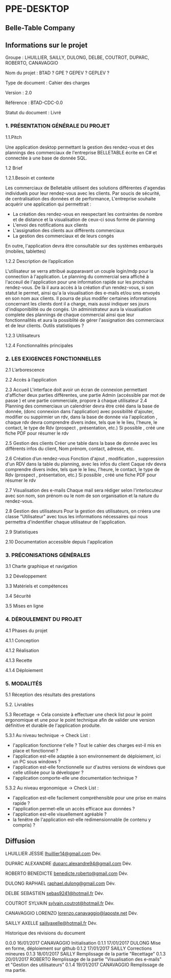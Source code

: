 # PPE-DESKTOP
## Belle-Table Company

## Informations sur le projet
Groupe :  	LHUILLIER, SAILLY, DULONG, DELBE, COUTROT, DUPARC, ROBERTO, CANAVAGGIO 

Nom du projet :  	BTAD ? GPE ? GEPEV ? GEPLEV ?

Type de document :  	Cahier des charges  

Version :  	2.0

Référence :  	BTAD-CDC-0.0

Statut du document :  	Livré


### 1. PRÉSENTATION GÉNÉRALE DU PROJET
 

1.1.Pitch

Une application desktop permettant la gestion des rendez-vous et des plannings des commerciaux de l'entreprise BELLETABLE écrite en C# et connectée à une base de donnée SQL.

1.2 Brief

1.2.1.Besoin et contexte

Les commerciaux de Belletable utilisent des solutions différentes d'agendas individuels pour leur rendez-vous avec les clients. Par soucis de sécurité, de centralisation des données et de performance, L'entreprise souhaite acquérir une application qui permettrait :
- La création des rendez-vous en reespectant les contraintes de nombre et de distance et la visualisation de ceux-ci sous forme de planning 
- L'envoi des notifications aux clients
- L'assignation des clients aux différents commerciaux
- La gestion des commerciaux et de leurs congés

En outre, l'application devra être consultable sur des systèmes embarqués (mobiles, tablettes)

1.2.2 Description de l’application

L'utilisateur se verra attribué aupparavant un couple login/mdp pour la connection à l'application. 
Le planning du commercial sera affiché à l'acceuil de l'application pour une information rapide sur les prochains rendez-vous. De là il aura accès à la création d'un rendez-vous, si son statut le permet, ainsi qu'a la visualisation des e-mails et/ou sms envoyés en son nom aux clients.
Il pourra de plus modifer certaines informations concernant les clients dont il a charge, mais aussi indiquer ses jours d'indisponibilité ou de congés.
Un administrateur aura la visualisation complete des plannings de chaque commercial ainsi que leur fonctionnalités et aura la possiblité de gérer l'assignation des commerciaux et de leur clients. Outils statistiques ?

1.2.3 Utilisateurs

1.2.4 Fonctionnalités principales

  
### 2. LES EXIGENCES FONCTIONNELLES
 
2.1 L’arborescence
 
2.2 Accès à l’application 
 
2.3 Accueil
 L'interface doit avoir un écran de connexion permettant d'afficher deux parties différentes, une partie Admin (accéssible par mot de passe ) et une partie commerciale, propore à chaque utilisateur 
2.4 Planning des commerciaux
 un calendrier devra être créé dans la base de donnée, (donc connexion dans l'application) avec possibilité d'ajouter, modifier ou suppirmier un rdv, dans la base de donnée via l'application , chaque rdv devra comprendre divers index, tels que le le lieu, l'heure, le contact, le type de Rdv (prospect , présentation, etc.) Si possible , créé une fiche PDF pour résumer le rdv
 
2.5 Gestion des clients
Créer une table dans la base de donnée avec les différents infos du client, Nom prénom, contact, adresse, etc.

2.6 Création d’un rendez-vous
Fonction d'ajout , modification , suppression d'un RDV dans la table du planning, avec les infos du client
Caque rdv devra comprendre divers index, tels que le le lieu, l'heure, le contact, le type de Rdv (prospect , présentation, etc.) Si possible , créé une fiche PDF pour résumer le rdv

2.7 Visualisation des e-mails
    Chaque mail sera rédiger selon l'interlocuteur avec son nom, son prénom ou le nom de son organisation et la nature du rendez-vous.
    
2.8 Gestion des utilisateurs
    Pour la gestion des utilisateurs, on créera une classe "Utilisateur" avec tous les informations nécessaires qui nous permettra d'indentifier chaque utilisateur de l'application.
    
2.9 Statistiques

2.10 Documentation accessible depuis l'application
 

### 3. PRÉCONISATIONS GÉNÉRALES
 
3.1 Charte graphique et navigation
 
3.2 Développement
 
3.3 Matériels et compétences

3.4 Sécurité

3.5 Mises en ligne
 
### 4. DÉROULEMENT DU PROJET
 
4.1 Phases du projet
 
4.1.1 Conception

4.1.2 Réalisation

4.1.3 Recette

4.1.4 Déploiement


### 5. MODALITÉS
 
5.1 Réception des résultats des prestations
                                                                                   
5.2. Livrables

5.3 Recettage
-> Cela consiste à effectuer une check list pour le point ergonomique et une pour le point technique afin de valider une version définitive et durable de l'application produite.
 
5.3.1 Au niveau technique
-> Check List :
 - l'application fonctionne t'elle ? Tout le cahier des charges est-il mis en place et fonctionnel ?
 - l'application est-elle adaptée à son environnement de déploiement, ici un PC sous windows ?
 - l'application est-elle fonctionnelle sur d'autres versions de windows que celle utilisée pour la développer ?
 - l'application comporte-elle une documentation technique ?

5.3.2 Au niveau ergonomique
-> Check List :
 - l'application est-elle facilement compréhensible pour une prise en mains rapide ?
 - l'application permet-elle un accès efficace aux données ?
 - l'application est-elle visuellement agréable ?
 - la fenêtre de l'application est-elle redimensionnable (le contenu y compris) ?

## Diffusion	   
LHUILLIER JESSIE  lhuillier14@gmail.com  Dév.	   

DUPARC ALEXANDRE duparc.alexandre94@gmail.com Dév.
 
ROBERTO BENEDICTE benedicte.roberto@gmail.com Dév. 

DULONG RAPHAEL 	raphael.dulong@gmail.com Dév.
 
DELBE SEBASTIEN  sebas9241@hotmail.fr Dév. 

COUTROT SYLVAIN	sylvain.coutrot@hotmail.fr Dév.

CANAVAGGIO LORENZO lorenzo.canavaggio@laposte.net Dév.

SAILLY AXELLE saillyaxelle@hotmail.fr Dév.

Historique	 des révisions du document
  
0.0.0	16/01/2017	CANAVAGGIO	Initialisation
0.1.1	17/01/2017	DULONG	   	Mise en forme, déploiement sur github
0.1.2	17/01/2017	SAILLY	   	Corrections mineures
0.1.3 18/01/2017	SAILLY	   	Remplissage de la partie "Recettage"
0.1.3 20/01/2017 ROBERTO    Remplissage de la partie "Visualisation des e-mails" et "Gestion des utilisateurs"
0.1.4 19/01/2017 CANAVAGGIO Remplissage de ma partie.
